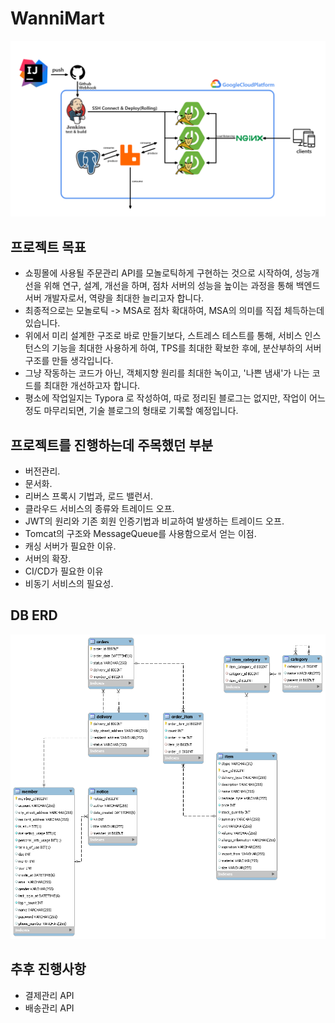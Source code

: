 # WanniMart
![애플리케이션 구조](https://raw.githubusercontent.com/wanni0928/wannistudio_prototype/main/asset/img/structure_img.png)

## 프로젝트 목표
- 쇼핑몰에 사용될 주문관리 API를 모놀로틱하게 구현하는 것으로 시작하여, 성능개선을 위해 연구, 설계, 개선을 하며, 점차 서버의 성능을 높이는 과정을 통해 백엔드 서버 개발자로서, 역량을 최대한 늘리고자 합니다.
- 최종적으로는 모놀로틱 -> MSA로 점차 확대하여, MSA의 의미를 직접 체득하는데 있습니다.
- 위에서 미리 설계한 구조로 바로 만들기보다, 스트레스 테스트를 통해, 서비스 인스턴스의 기능을 최대한 사용하게 하여, TPS를 최대한 확보한 후에, 분산부하의 서버구조를 만들 생각입니다.
- 그냥 작동하는 코드가 아닌, 객체지향 원리를 최대한 녹이고, '나쁜 냄새'가 나는 코드를 최대한 개선하고자 합니다.
- 평소에 작업일지는 Typora 로 작성하여, 따로 정리된 블로그는 없지만, 작업이 어느정도 마무리되면, 기술 블로그의 형태로 기록할 예정입니다.

## 프로젝트를 진행하는데 주목했던 부분
- 버전관리.
- 문서화.
- 리버스 프록시 기법과, 로드 밸런서.
- 클라우드 서비스의 종류와 트레이드 오프.
- JWT의 원리와 기존 회원 인증기법과 비교하여 발생하는 트레이드 오프.
- Tomcat의 구조와 MessageQueue를 사용함으로서 얻는 이점.
- 캐싱 서버가 필요한 이유.
- 서버의 확장.
- CI/CD가 필요한 이유
- 비동기 서비스의 필요성.

## DB ERD
![DB ERD 구조](https://raw.githubusercontent.com/wanni0928/wannistudio_prototype/main/asset/img/wannimart_model.png)

## 추후 진행사항
- 결제관리 API
- 배송관리 API